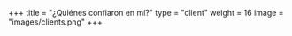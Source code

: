 +++
title = "¿Quiénes confiaron en mí?"
type = "client"
weight = 16
image = "images/clients.png"
+++